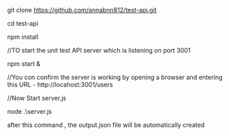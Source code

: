 git clone https://github.com/annabnn812/test-api.git

cd test-api

npm install

//TO start the unit test API server which is listening on port 3001

npm start &

//You con confirm the server is working by opening a browser and entering this URL - http://locahost:3001/users

//Now Start server.js

node .\server.js

after this command , the output.json file will be automatically created
